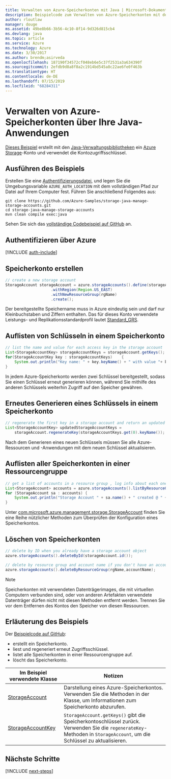 ```yaml
---
title: Verwalten von Azure-Speicherkonten mit Java | Microsoft-Dokumentation
description: Beispielcode zum Verwalten von Azure-Speicherkonten mit dem Azure SDK für Java
author: rloutlaw
manager: douge
ms.assetid: 49be8b66-3b56-4c10-8f14-9d326d815cb4
ms.devlang: java
ms.topic: article
ms.service: Azure
ms.technology: Azure
ms.date: 3/30/2017
ms.author: brendm;asirveda
ms.openlocfilehash: 187190f34572cf048eb6e5c37f2531a3a634390f
ms.sourcegitcommit: 2efdb9d8a8f8a2c1914bd545a8c22ae6fe0f463b
ms.translationtype: HT
ms.contentlocale: de-DE
ms.lasthandoff: 07/15/2019
ms.locfileid: "68284311"
---
```

# <a name="manage-azure-storage-accounts-from-your-java-applications"></a>Verwalten von Azure-Speicherkonten über Ihre Java-Anwendungen

[Dieses Beispiel](https://github.com/Azure-Samples/storage-java-manage-storage-accounts) erstellt mit den [Java-Verwaltungsbibliotheken](https://github.com/Azure/azure-sdk-for-java) ein [Azure Storage](https://docs.microsoft.com/azure/storage/storage-introduction)-Konto und verwendet die Kontozugriffsschlüssel. 

## <a name="run-the-sample"></a>Ausführen des Beispiels

Erstellen Sie eine [Authentifizierungsdatei](https://github.com/Azure/azure-sdk-for-java/blob/master/AUTH.md), und legen Sie die Umgebungsvariable `AZURE_AUTH_LOCATION` mit dem vollständigen Pfad zur Datei auf Ihrem Computer fest. Führen Sie anschließend Folgendes aus:

```
git clone https://github.com/Azure-Samples/storage-java-manage-storage-accounts.git
cd storage-java-manage-storage-accounts
mvn clean compile exec:java
```

Sehen Sie sich das [vollständige Codebeispiel auf GitHub](https://github.com/Azure-Samples/storage-java-manage-storage-accounts) an.

## <a name="authenticate-with-azure"></a>Authentifizieren über Azure

[!INCLUDE [auth-include](includes/java-auth-include.md)] 

## <a name="create-a-storage-account"></a>Speicherkonto erstellen

```java
// create a new storage account
StorageAccount storageAccount = azure.storageAccounts().define(storageAccountName)
                    .withRegion(Region.US_EAST)
                    .withNewResourceGroup(rgName)
                    .create();
```

Der bereitgestellte Speichername muss in Azure eindeutig sein und darf nur Kleinbuchstaben und Ziffern enthalten. Das für dieses Konto verwendete Leistungs- und Replikationsstandardprofil lautet [Standard_GRS](https://docs.microsoft.com/azure/storage/storage-redundancy#geo-redundant-storage).

## <a name="list-keys-in-a-storage-account"></a>Auflisten von Schlüsseln in einem Speicherkonto
```java
// list the name and value for each access key in the storage account
List<StorageAccountKey> storageAccountKeys = storageAccount.getKeys();
for(StorageAccountKey key : storageAccountKeys)    {
    System.out.println("Key name: " + key.keyName() + " with value "+ key.value());
}
```

In jedem Azure-Speicherkonto werden zwei Schlüssel bereitgestellt, sodass Sie einen Schlüssel erneut generieren können, während Sie mithilfe des anderen Schlüssels weiterhin Zugriff auf den Speicher gewähren.

## <a name="regenerate-a-key-in-a-storage-account"></a>Erneutes Generieren eines Schlüssels in einem Speicherkonto

```java
// regenerate the first key in a storage account and return an updated list of keys 
List<StorageAccountKey> updatedStorageAccountKeys =
    storageAccount.regenerateKey(storageAccountKeys.get(0).keyName());
```

Nach dem Generieren eines neuen Schlüssels müssen Sie alle Azure-Ressourcen und -Anwendungen mit dem neuen Schlüssel aktualisieren.

## <a name="list-all-storage-accounts-in-a-resource-group"></a>Auflisten aller Speicherkonten in einer Ressourcengruppe
```java
// get a list of accounts in a resource group , log info about each one
List<StorageAccount> accounts = azure.storageAccounts().listByResourceGroup(rgName);
for (StorageAccount sa : accounts) {
    System.out.println("Storage Account " + sa.name() + " created @ " + sa.creationTime());
}
```

Unter [com.microsoft.azure.management.storage.StorageAccount](https://docs.microsoft.com/java/api/com.microsoft.azure.management.storage._storage_account) finden Sie eine Reihe nützlicher Methoden zum Überprüfen der Konfiguration eines Speicherkontos.

## <a name="delete-a-storage-account"></a>Löschen von Speicherkonten
```java
// delete by ID when you already have a storage account object
azure.storageAccounts().deleteById(storageAccount.id());

// delete by resource group and account name if you don't have an account object
azure.storageAccounts().deleteByResourceGroup(rgName,accountName);
```

> [!NOTE]
> Speicherkonten mit verwendeten Datenträgerimages, die mit virtuellen Computern verbunden sind, oder von anderen Artefakten verwendete Datenträger dürfen nicht mit diesen Methoden entfernt werden. Trennen Sie vor dem Entfernen des Kontos den Speicher von diesen Ressourcen.

## <a name="sample-explanation"></a>Erläuterung des Beispiels

Der [Beispielcode auf GitHub](https://github.com/Azure-Samples/storage-java-manage-storage-accounts):

- erstellt ein Speicherkonto.
- liest und regeneriert erneut Zugriffsschlüssel.
- listet alle Speicherkonten in einer Ressourcengruppe auf.
- löscht das Speicherkonto. 

| Im Beispiel verwendete Klasse | Notizen
|-------|-------|
| [StorageAccount](https://docs.microsoft.com/java/api/com.microsoft.azure.management.storage._storage_account)  | Darstellung eines Azure-Speicherkontos. Verwenden Sie die Methoden in der Klasse, um Informationen zum Speicherkonto abzurufen.
| [StorageAccountKey](https://docs.microsoft.com/java/api/com.microsoft.azure.management.storage._storage_account_key) | `StorageAccount.getKeys()` gibt die Speicherkontoschlüssel zurück. Verwenden Sie die `regenerateKey`-Methoden in `StorageAccount`, um die Schlüssel zu aktualisieren.

## <a name="next-steps"></a>Nächste Schritte

[!INCLUDE [next-steps](includes/java-next-steps.md)]